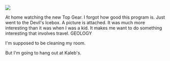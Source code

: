 ![](2013-07-13/85696c17db923419ffc0b44aa74a0e90.jpeg)

At home watching the new Top Gear. I forgot how good this program is. Just went to the Devil's Icebox. A picture is attached. It was much more interesting than it was when I was a kid.  It makes me want to do something interesting that involves travel. GEOLOGY

I'm supposed to be cleaning my room.

But I'm going to hang out at Kaleb's.